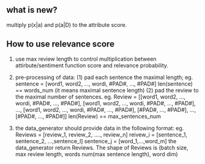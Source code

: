 ## what is new?
multiply p(x|a) and p(a|D) to the attribute score.

## How to use relevance score
1. use max review length to control multiplication between attirbute/sentiment function score and relevance probability.
2. pre-processing of data:
   (1) pad each sentence the maximal length;
       eg. sentence = [word1, word2, ..., wordi, #PAD#, ..., #PAD#]
           len(sentence) == words_num (it means maximal sentence length)
   (2) pad the review to the maximal number of sentences.
       eg. Review = [[word1, word2, ..., wordi, #PAD#, ..., #PAD#],
                     [word1, word2, ..., wordi, #PAD#, ..., #PAD#],
                     ...,
                     [word1, word2, ..., wordi, #PAD#, ..., #PAD#],
                     [#PAD#, ..., #PAD#],
                     ...,
                     [#PAD#, ..., #PAD#]]
           len(Review) == max_sentences_num
           
3. the data_generator should provide data in the following format:
   eg. Reviews = [review_1, review_2, ...., review_n]
       reivew_i = [sentence_1, sentence_2, ...,sentence_l]
       sentence_j = [word_1,...,word_m]
       the data_generator return Reviews. The shape of Reviews is (batch size, max review length, words num(max sentence length), word dim)